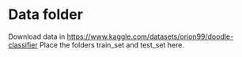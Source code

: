 # Data folder
Download data in https://www.kaggle.com/datasets/orion99/doodle-classifier
Place the folders train_set and test_set here.